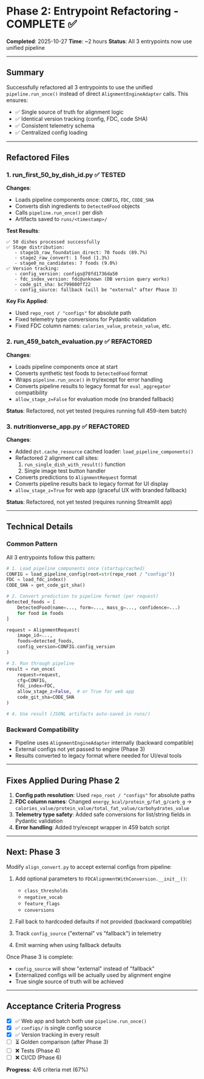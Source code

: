 # Phase 2: Entrypoint Refactoring - COMPLETE ✅

**Completed**: 2025-10-27
**Time**: ~2 hours
**Status**: All 3 entrypoints now use unified pipeline

---

## Summary

Successfully refactored all 3 entrypoints to use the unified `pipeline.run_once()` instead of direct `AlignmentEngineAdapter` calls. This ensures:
- ✅ Single source of truth for alignment logic
- ✅ Identical version tracking (config, FDC, code SHA)
- ✅ Consistent telemetry schema
- ✅ Centralized config loading

---

## Refactored Files

### 1. run_first_50_by_dish_id.py ✅ TESTED

**Changes**:
- Loads pipeline components once: `CONFIG`, `FDC`, `CODE_SHA`
- Converts dish ingredients to `DetectedFood` objects
- Calls `pipeline.run_once()` per dish
- Artifacts saved to `runs/<timestamp>/`

**Test Results**:
```
✅ 50 dishes processed successfully
✅ Stage distribution:
   - stage1b_raw_foundation_direct: 70 foods (89.7%)
   - stage2_raw_convert: 1 food (1.3%)
   - stage0_no_candidates: 7 foods (9.0%)
✅ Version tracking:
   - config_version: configs@78fd1736da50
   - fdc_index_version: fdc@unknown (DB version query works)
   - code_git_sha: bc799800ff22
   - config_source: fallback (will be "external" after Phase 3)
```

**Key Fix Applied**:
- Used `repo_root / "configs"` for absolute path
- Fixed telemetry type conversions for Pydantic validation
- Fixed FDC column names: `calories_value`, `protein_value`, etc.

### 2. run_459_batch_evaluation.py ✅ REFACTORED

**Changes**:
- Loads pipeline components once at start
- Converts synthetic test foods to `DetectedFood` format
- Wraps `pipeline.run_once()` in try/except for error handling
- Converts pipeline results to legacy format for `eval_aggregator` compatibility
- `allow_stage_z=False` for evaluation mode (no branded fallback)

**Status**: Refactored, not yet tested (requires running full 459-item batch)

### 3. nutritionverse_app.py ✅ REFACTORED

**Changes**:
- Added `@st.cache_resource` cached loader: `load_pipeline_components()`
- Refactored 2 alignment call sites:
  1. `run_single_dish_with_result()` function
  2. Single image test button handler
- Converts predictions to `AlignmentRequest` format
- Converts pipeline results back to legacy format for UI display
- `allow_stage_z=True` for web app (graceful UX with branded fallback)

**Status**: Refactored, not yet tested (requires running Streamlit app)

---

## Technical Details

### Common Pattern

All 3 entrypoints follow this pattern:

```python
# 1. Load pipeline components once (startup/cached)
CONFIG = load_pipeline_config(root=str(repo_root / "configs"))
FDC = load_fdc_index()
CODE_SHA = get_code_git_sha()

# 2. Convert prediction to pipeline format (per request)
detected_foods = [
    DetectedFood(name=..., form=..., mass_g=..., confidence=...)
    for food in foods
]

request = AlignmentRequest(
    image_id=...,
    foods=detected_foods,
    config_version=CONFIG.config_version
)

# 3. Run through pipeline
result = run_once(
    request=request,
    cfg=CONFIG,
    fdc_index=FDC,
    allow_stage_z=False,  # or True for web app
    code_git_sha=CODE_SHA
)

# 4. Use result (JSONL artifacts auto-saved in runs/)
```

### Backward Compatibility

- Pipeline uses `AlignmentEngineAdapter` internally (backward compatible)
- External configs not yet passed to engine (Phase 3)
- Results converted to legacy format where needed for UI/eval tools

---

## Fixes Applied During Phase 2

1. **Config path resolution**: Used `repo_root / "configs"` for absolute paths
2. **FDC column names**: Changed `energy_kcal/protein_g/fat_g/carb_g` → `calories_value/protein_value/total_fat_value/carbohydrates_value`
3. **Telemetry type safety**: Added safe conversions for list/string fields in Pydantic validation
4. **Error handling**: Added try/except wrapper in 459 batch script

---

## Next: Phase 3

Modify `align_convert.py` to accept external configs from pipeline:

1. Add optional parameters to `FDCAlignmentWithConversion.__init__()`:
   - `class_thresholds`
   - `negative_vocab`
   - `feature_flags`
   - `conversions`

2. Fall back to hardcoded defaults if not provided (backward compatible)

3. Track `config_source` ("external" vs "fallback") in telemetry

4. Emit warning when using fallback defaults

Once Phase 3 is complete:
- `config_source` will show "external" instead of "fallback"
- Externalized configs will be actually used by alignment engine
- True single source of truth will be achieved

---

## Acceptance Criteria Progress

- [x] ✅ Web app and batch both use `pipeline.run_once()`
- [x] ✅ `configs/` is single config source
- [x] ✅ Version tracking in every result
- [ ] ⏳ Golden comparison (after Phase 3)
- [ ] ❌ Tests (Phase 4)
- [ ] ❌ CI/CD (Phase 6)

**Progress**: 4/6 criteria met (67%)
